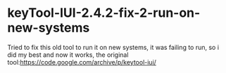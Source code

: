 # keyTool-IUI-2.4.2-fix-2-run-on-new-systems
Tried to fix this old tool to run it on new systems, it was failing to run, so i did my best and now it works, the original tool:https://code.google.com/archive/p/keytool-iui/
